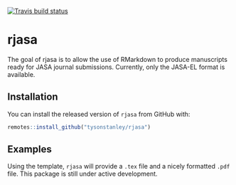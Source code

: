 
<!-- README.md is generated from README.Rmd. Please edit that file -->

[![Travis build
status](https://travis-ci.org/TysonStanley/rjasa.svg?branch=master)](https://travis-ci.org/TysonStanley/rjasa)

# rjasa

The goal of rjasa is to allow the use of RMarkdown to produce
manuscripts ready for JASA journal submissions. Currently, only the
JASA-EL format is available.

## Installation

You can install the released version of `rjasa` from GitHub with:

``` r
remotes::install_github("tysonstanley/rjasa")
```

## Examples

Using the template, `rjasa` will provide a `.tex` file and a nicely
formatted `.pdf` file. This package is still under active development.
